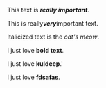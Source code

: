 This text is ***really important***.

This is really***very***important text.

Italicized text is the *cat's meow*.

I just love **bold text**.

I just love **kuldeep**.'

I just love **fdsafas**.
